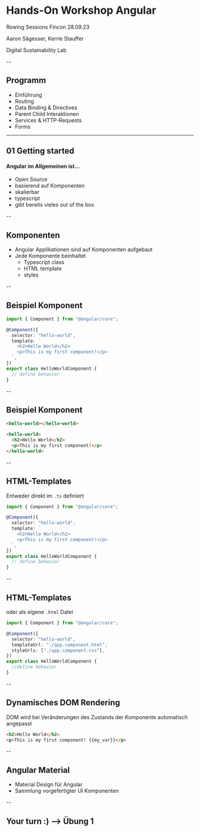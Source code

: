 # Hands-On Workshop Angular

Rowing Sessions Fincon 28.09.23

Aaron Sägesser, Kerrie Stauffer

Digital Sustainability Lab

--

## Programm

- Einführung
- Routing
- Data Binding & Directives
- Parent Child Interaktionen
- Services & HTTP-Requests
- Forms

---

## 01 Getting started

#### Angular im Allgemeinen ist...

- Open Source
- basierend auf Komponenten
- skalierbar
- typescript
- gibt bereits vieles out of the box
<!-- viele libraries / features (router, forms, anomations), testing... -->

--

## Komponenten

- Angular Applikationen sind auf Komponenten aufgebaut
- Jede Komponente beinhaltet
  - Typescript class
  - HTML template
  - styles

--

## Beispiel Komponent

```typescript [1-12|4]
import { Component } from "@angular/core";

@Component({
  selector: "hello-world",
  template: `
    <h2>Hello World</h2>
    <p>This is my first component!</p>
  `,
})
export class HelloWorldComponent {
  // define behavior
}
```

<!-- Die oben definierte Komponente kann schliesslich via selector (hier `hello-world`) in anderen HTML Templates aufgerufen werden -->

--

## Beispiel Komponent

```html
<hello-world></hello-world>
```

<!-- alle Inhalte, die im Template des `hello-world` Komponenten definiert wurden, werden als children von
`<hello-world></hello-world>` angezeigt sprich: -->

```html
<hello-world>
  <h2>Hello World</h2>
  <p>This is my first component!</p>
</hello-world>
```

--

## HTML-Templates

Entweder direkt im `.ts` definiert

```typescript [5-8]
import { Component } from "@angular/core";

@Component({
  selector: "hello-world",
  template: `
    <h2>Hello World</h2>
    <p>This is my first component!</p>
  `,
})
export class HelloWorldComponent {
  // define behavior
}
```

<!-- how to be rendered, can be defined inline or by file path, Syntax {{}} für dynamisches rendering DOM wird
aktualisiert sobald state von component angepasst wird -->

--

## HTML-Templates

oder als eigene `.html` Datei

```typescript [5]
import { Component } from "@angular/core";

@Component({
  selector: "hello-world",
  templateUrl: "./app.component.html",
  styleUrls: ["./app.component.css"],
})
export class HelloWorldComponent {
  //define behavior
}
```

 <!-- evt. erwähnen dass doctype etc. nicht noch definiert werden muss, wird alles von Angular gehandhabt-->

--

## Dynamisches DOM Rendering

DOM wird bei Veränderungen des Zustands der Komponente automatisch angepasst

```html
<h2>Hello World</h2>
<p>This is my first component! {{my_var}}</p>
```

  <!-- Syntax {{}} für dynamisches rendering DOM wird
  aktualisiert sobald state von component angepasst wird, aber dazu später mehr-->

--

## Angular Material

- Material Design für Angular
- Sammlung vorgefertigter UI Komponenten

--

## Your turn :) --> Übung 1
